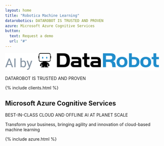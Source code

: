```yaml
---
layout: home
title: "Robotica Machine Learning"
datarobotics: DATAROBOT IS TRUSTED AND PROVEN
azure: Microsoft Azure Cognitive Services
button: 
  text: Request a demo
  url: "#"
---
```


![](/images/datarobot.png)

DATAROBOT IS TRUSTED AND PROVEN

{% include clients.html %}

## Microsoft Azure Cognitive Services

BEST-IN-CLASS CLOUD AND OFFLINE AI AT PLANET SCALE

Transform your business, bringing agility and innovation of cloud-based machine learning

{% include azure.html %}
